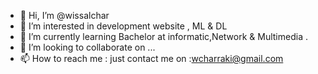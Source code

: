- 👋 Hi, I’m @wissalchar
- 👀 I’m interested in development website , ML & DL
- 🌱 I’m currently learning Bachelor at informatic,Network & Multimedia .
- 💞️ I’m looking to collaborate on ...
- 📫 How to reach me : just contact me on :wcharraki@gmail.com

<!---
kimwisso20/kimwisso20 is a ✨ special ✨ repository because its `README.md` (this file) appears on your GitHub profile.
You can click the Preview link to take a look at your changes.
--->
